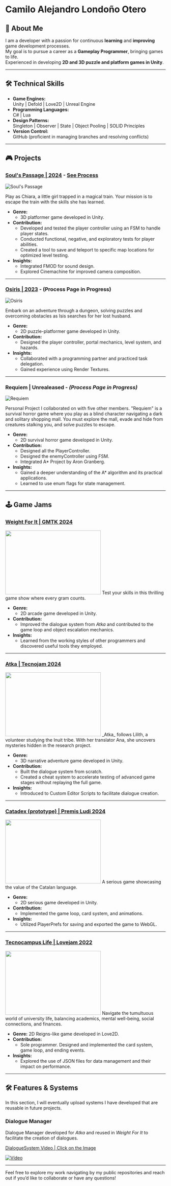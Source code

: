 # Camilo Alejandro Londoño Otero  

## 🌟 About Me  
I am a developer with a passion for continuous **learning** and **improving** game development processes.  
My goal is to pursue a career as a **Gameplay Programmer**, bringing games to life.  
Experienced in developing **2D and 3D puzzle and platform games in Unity**.

---

## 🛠️ Technical Skills  
- **Game Engines:**  
  Unity | Defold | Love2D | Unreal Engine  
- **Programming Languages:**  
  C# | Lua  
- **Design Patterns:**  
  Singleton | Observer | State | Object Pooling | SOLID Principles  
- **Version Control:**  
  GitHub (proficient in managing branches and resolving conflicts)

---

## 🎮 Projects  

### [Soul's Passage | 2024](https://lauratux.itch.io/souls-passage) - [See Process](Projects/SoulsPassage)  
![Soul's Passage](Images/SoulsPassage.png)  

Play as Chiara, a little girl trapped in a magical train. Your mission is to escape the train with the skills she has learned.  

- **Genre:**
  - 3D platformer game developed in Unity.  
- **Contribution:**  
  - Developed and tested the player controller using an FSM to handle player states.  
  - Conducted functional, negative, and exploratory tests for player abilities.  
  - Created a tool to save and teleport to specific map locations for optimized level testing.  
- **Insights:**  
  - Integrated FMOD for sound design.  
  - Explored Cinemachine for improved camera composition.  

---

### [Osiris | 2023](https://capita333.itch.io/osiris) - (Process Page in Progress)
![Osiris](Images/Osiris.png)  

Embark on an adventure through a dungeon, solving puzzles and overcoming obstacles as Isis searches for her lost husband.  

- **Genre:**
  - 2D puzzle-platformer game developed in Unity.  
- **Contribution:**  
  - Designed the player controller, portal mechanics, level system, and hazards.  
- **Insights:**  
  - Collaborated with a programming partner and practiced task delegation.  
  - Gained experience using Render Textures.

---

### Requiem | Unrealeased - _(Process Page in Progress)_
![Requiem](Images/Requiem.png)  

Personal Project I collaborated on with five other members.
"Requiem" is a survival horror game where you play as a blind character navigating a dark and solitary shopping mall.
You must explore the mall, evade and hide from creatures stalking you, and solve puzzles to escape.

- **Genre:**
  - 2D survival horror game developed in Unity.
- **Contribution:**  
  - Designed all the PlayerController.
  - Designed the enemyController using FSM.
  - Integrated A* Project by Aron Granberg.
- **Insights:**  
  - Gained a deeper understanding of the A* algorithm and its practical applications.
  - Learned to use enum flags for state management.
---

## 🕹️ Game Jams  

### [Weight For It | GMTK 2024](https://aran-piris.itch.io/weigh-for-it)  
<img src="Images/WeightForIt.png" width="300" height="200">
Test your skills in this thrilling game show where every gram counts.  

- **Genre:**
  - 2D arcade game developed in Unity.  
- **Contribution:**  
  - Improved the dialogue system from _Atka_ and contributed to the game loop and object escalation mechanics.  
- **Insights:**  
  - Learned from the working styles of other programmers and discovered useful tools they employed.

---

### [Atka | Tecnojam 2024](https://lauratux.itch.io/atka)  
<img src="Images/Atka.png" width="300" height="200">
_Atka_ follows Lilith, a volunteer studying the Inuit tribe.  
With her translator Ana, she uncovers mysteries hidden in the research project.  

- **Genre:**
  - 3D narrative adventure game developed in Unity.  
- **Contribution:**  
  - Built the dialogue system from scratch.  
  - Created a cheat system to accelerate testing of advanced game stages without replaying the full game.  
- **Insights:**  
  - Introduced to Custom Editor Scripts to facilitate dialogue creation.

---

### [Catadex (prototype) | Premis Ludi 2024](https://elix03.itch.io/catadex)  
<img src="Images/Catadex.png" width="300" height="200">
A serious game showcasing the value of the Catalan language.  

- **Genre:**
  - 2D serious game developed in Unity.  
- **Contribution:**  
  - Implemented the game loop, card system, and animations.  
- **Insights:**  
  - Utilized PlayerPrefs for saving and exported the game to WebGL.

---

### [Tecnocampus Life | Lovejam 2022](https://darkalejo.itch.io/tecnocamper-simulator)
<img src="Images/Tecnocamper.png" width="300" height="200">
Navigate the tumultuous world of university life, balancing academics, mental well-being, social connections, and finances.  

- **Genre:** 2D Reigns-like game developed in Love2D.  
- **Contribution:**  
  - Sole programmer. Designed and implemented the card system, game loop, and ending events.  
- **Insights:**  
  - Explored the use of JSON files for data management and their impact on performance.

---

## 🛠️ Features & Systems
In this section, I will eventually upload systems I have developed that are reusable in future projects.

### Dialogue Manager
Dialogue Manager developed for _Atka_ and reused in _Weight For It_ to facilitate the creation of dialogues.

[DialogueSystem Video | Click on the Image](https://youtu.be/9chJTeLUDa4)

[![Vídeo](Images/DialogueSystemShowcase.png)](https://youtu.be/9chJTeLUDa4)

---

Feel free to explore my work navigating by my public repositories and reach out if you’d like to collaborate or have any questions!
